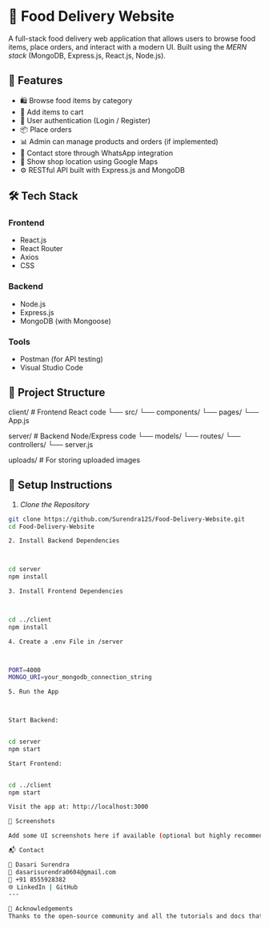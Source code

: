 # 🍔 Food Delivery Website

A full-stack food delivery web application that allows users to browse food items, place orders, and interact with a modern UI. Built using the *MERN stack* (MongoDB, Express.js, React.js, Node.js).

## 🚀 Features

- 🛍 Browse food items by category
- 🧾 Add items to cart
- 🔐 User authentication (Login / Register)
- 📦 Place orders
- 📊 Admin can manage products and orders (if implemented)
- 💬 Contact store through WhatsApp integration
- 📍 Show shop location using Google Maps
- ⚙ RESTful API built with Express.js and MongoDB

## 🛠 Tech Stack

### Frontend
- React.js
- React Router
- Axios
- CSS

### Backend
- Node.js
- Express.js
- MongoDB (with Mongoose)

### Tools
- Postman (for API testing)
- Visual Studio Code

## 📁 Project Structure

client/             # Frontend React code └── src/ └── components/ └── pages/ └── App.js

server/             # Backend Node/Express code └── models/ └── routes/ └── controllers/ └── server.js

uploads/            # For storing uploaded images

## 🧪 Setup Instructions

1. *Clone the Repository*
```bash
git clone https://github.com/Surendra12S/Food-Delivery-Website.git
cd Food-Delivery-Website

2. Install Backend Dependencies



cd server
npm install

3. Install Frontend Dependencies



cd ../client
npm install

4. Create a .env File in /server



PORT=4000
MONGO_URI=your_mongodb_connection_string

5. Run the App



Start Backend:


cd server
npm start

Start Frontend:


cd ../client
npm start

Visit the app at: http://localhost:3000

📸 Screenshots

Add some UI screenshots here if available (optional but highly recommended).

📬 Contact

👤 Dasari Surendra
📧 dasarisurendra0604@gmail.com
📱 +91 8555928382
🌐 LinkedIn | GitHub
---

🙌 Acknowledgements
Thanks to the open-source community and all the tutorials and docs that helped build this.
